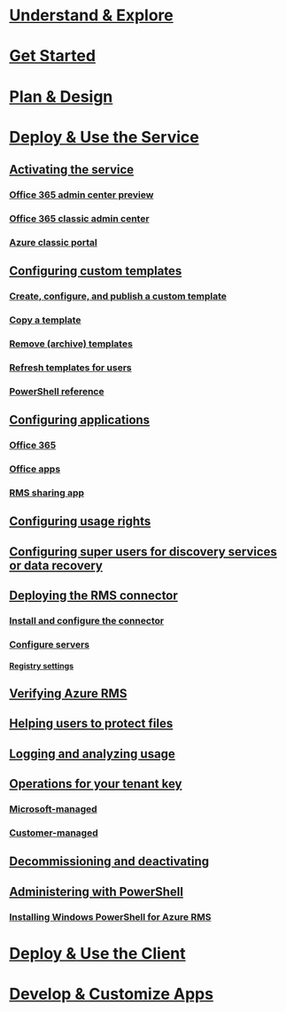 # [Understand & Explore](/rights-management/understand-explore/azure-rights-management)
# [Get Started](/rights-management/get-started/requirements-azure-rms)
# [Plan & Design](/rights-management/plan-design/deployment-roadmap)
# [Deploy & Use the Service](./activate-service.md)
## [Activating the service](./activate-service.md)
### [Office 365 admin center preview](./activate-office365-preview.md)
### [Office 365 classic admin center](./activate-office365-classic.md)
### [Azure classic portal](./activate-azure-classic.md)
## [Configuring custom templates](./configure-custom-templates.md)
### [Create, configure, and publish a custom template](./create-template.md) 
### [Copy a template](./copy-template.md)
### [Remove (archive) templates](./remove-template.md) 
### [Refresh templates for users](./refresh-templates.md)
### [PowerShell reference](./configure-templates-with-powershell.md)
## [Configuring applications](./configure-applications.md)
### [Office 365](./configure-office365.md)
### [Office apps](./configure-office-apps.md)
### [RMS sharing app](./configure-sharing-app.md)
## [Configuring usage rights](./configure-usage-rights.md)
## [Configuring super users for discovery services or data recovery](./configure-super-users.md)
## [Deploying the RMS connector](./deploy-rms-connector.md)
### [Install and configure the connector](./install-configure-rms-connector.md)
### [Configure servers](./configure-servers-rms-connector.md)
#### [Registry settings](./rms-connector-registry-settings.md)
## [Verifying Azure RMS](./verify.md)
## [Helping users to protect files](./help-users.md)
## [Logging and analyzing usage](./log-analyze-usage.md)
## [Operations for your tenant key](./operations-tenant-key.md)
### [Microsoft-managed](./operations-microsoft-managed-tenant-key.md)
### [Customer-managed](./operations-customer-managed-tenant-key.md)
## [Decommissioning and deactivating](./decommission-deactivate.md)
## [Administering with PowerShell](./administer-powershell.md)
### [Installing Windows PowerShell for Azure RMS](./install-powershell.md)
# [Deploy & Use the Client](/rights-management/rms-client/use-client)
# [Develop & Customize Apps](/rights-management/develop/developers-guide)
